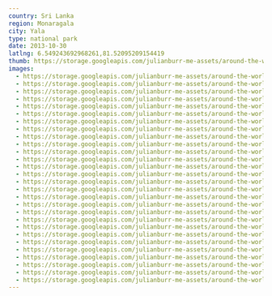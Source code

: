 ```yaml
---
country: Sri Lanka
region: Monaragala
city: Yala
type: national park
date: 2013-10-30
latlng: 6.549243692968261,81.52095209154419
thumb: https://storage.googleapis.com/julianburr-me-assets/around-the-world/sri-lanka/yala/IMG_0654--thumb.JPG
images:
  - https://storage.googleapis.com/julianburr-me-assets/around-the-world/sri-lanka/yala/IMG_0697.JPG
  - https://storage.googleapis.com/julianburr-me-assets/around-the-world/sri-lanka/yala/IMG_0659.JPG
  - https://storage.googleapis.com/julianburr-me-assets/around-the-world/sri-lanka/yala/IMG_0652.JPG
  - https://storage.googleapis.com/julianburr-me-assets/around-the-world/sri-lanka/yala/IMG_0682.JPG
  - https://storage.googleapis.com/julianburr-me-assets/around-the-world/sri-lanka/yala/IMG_0649.JPG
  - https://storage.googleapis.com/julianburr-me-assets/around-the-world/sri-lanka/yala/IMG_0688.JPG
  - https://storage.googleapis.com/julianburr-me-assets/around-the-world/sri-lanka/yala/IMG_0589.JPG
  - https://storage.googleapis.com/julianburr-me-assets/around-the-world/sri-lanka/yala/IMG_0654.JPG
  - https://storage.googleapis.com/julianburr-me-assets/around-the-world/sri-lanka/yala/IMG_0642.JPG
  - https://storage.googleapis.com/julianburr-me-assets/around-the-world/sri-lanka/yala/IMG_0650.JPG
  - https://storage.googleapis.com/julianburr-me-assets/around-the-world/sri-lanka/yala/IMG_0571.JPG
  - https://storage.googleapis.com/julianburr-me-assets/around-the-world/sri-lanka/yala/IMG_0619.JPG
  - https://storage.googleapis.com/julianburr-me-assets/around-the-world/sri-lanka/yala/IMG_0570.JPG
  - https://storage.googleapis.com/julianburr-me-assets/around-the-world/sri-lanka/yala/IMG_0629.JPG
  - https://storage.googleapis.com/julianburr-me-assets/around-the-world/sri-lanka/yala/IMG_0723.JPG
  - https://storage.googleapis.com/julianburr-me-assets/around-the-world/sri-lanka/yala/IMG_0728.jpg
  - https://storage.googleapis.com/julianburr-me-assets/around-the-world/sri-lanka/yala/IMG_0607.JPG
  - https://storage.googleapis.com/julianburr-me-assets/around-the-world/sri-lanka/yala/IMG_0644.JPG
  - https://storage.googleapis.com/julianburr-me-assets/around-the-world/sri-lanka/yala/IMG_0699.JPG
  - https://storage.googleapis.com/julianburr-me-assets/around-the-world/sri-lanka/yala/IMG_0624.JPG
  - https://storage.googleapis.com/julianburr-me-assets/around-the-world/sri-lanka/yala/IMG_0653.JPG
  - https://storage.googleapis.com/julianburr-me-assets/around-the-world/sri-lanka/yala/IMG_0740.JPG
  - https://storage.googleapis.com/julianburr-me-assets/around-the-world/sri-lanka/yala/IMG_0620.JPG
  - https://storage.googleapis.com/julianburr-me-assets/around-the-world/sri-lanka/yala/IMG_0628.JPG
  - https://storage.googleapis.com/julianburr-me-assets/around-the-world/sri-lanka/yala/IMG_0576.JPG
  - https://storage.googleapis.com/julianburr-me-assets/around-the-world/sri-lanka/yala/IMG_0582.JPG
  - https://storage.googleapis.com/julianburr-me-assets/around-the-world/sri-lanka/yala/IMG_0593.JPG
  - https://storage.googleapis.com/julianburr-me-assets/around-the-world/sri-lanka/yala/IMG_0602.JPG
---
```

